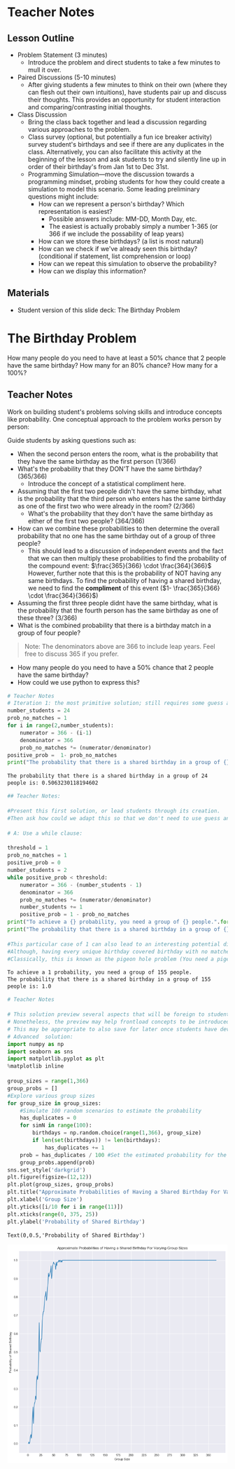 
# Teacher Notes


## Lesson Outline
* Problem Statement (3 minutes)
    * Introduce the problem and direct students to take a few minutes to mull it over.
* Paired Discussions (5-10 minutes)
    * After giving students a few minutes to think on their own (where they can flesh out their own intuitions), have students pair up and discuss their thoughts. This provides an opportunity for student interaction and comparing/contrasting initial thoughts.
* Class Discussion
    * Bring the class back together and lead a discussion regarding various approaches to the problem.
    * Class survey (optional, but potentially a fun ice breaker activity) survey student's birthdays and see if there are any duplicates in the class. Alternatively, you can also facilitate this activity at the beginning of the lesson and ask students to try and silently line up in order of their birthday's from Jan 1st to Dec 31st.
    * Programming Simulation&mdash;move the discussion towards a programming mindset, probing students for how they could create a simulation to model this scenario. Some leading preliminary questions might include:
        * How can we represent a person's birthday? Which representation is easiest?
            * Possible answers include: MM-DD, Month Day, etc.
            * The easiest is actually probably simply a number 1-365 (or 366 if we include the possability of leap years)
        * How can we store these birthdays? (a list is most natural)
        * How can we check if we've already seen this birthday? (conditional if statement, list comprehension or loop)
        * How can we repeat this simulation to observe the probability?
        * How can we display this information?


## Materials

* Student version of this slide deck: The Birthday Problem

# The Birthday Problem

How many people do you need to have at least a 50% chance that 2 people have the same birthday? How many for an 80% chance? How many for a 100%?

## Teacher Notes

Work on building student's problems solving skills and introduce concepts like probability. One conceptual approach to the problem works person by person:

Guide students by asking questions such as:

* When the second person enters the room, what is the probability that they have the same birthday as the first person (1/366)
* What's the probability that they DON'T have the same birthday? (365/366)
    * Introduce the concept of a statistical compliment here.
* Assuming that the first two people didn't have the same birthday, what is the probability that the third person who enters has the same birthday as one of the first two who were already in the room?
(2/366)
    * What's the probability that they don't have the same birthday as either of the first two people? (364/366)
* How can we combine these probabilities to then determine the overall probability that no one has the same birthday out of a group of three people?
    * This should lead to a discussion of independent events and the fact that we can then multiply these probabilities to find the probability of the compound event: $\frac{365}{366} \cdot \frac{364}{366}$ However, further note that this is the probability of NOT having any same birthdays. To find the probability of having a shared birthday, we need to find the **compliment** of this event ($1- \frac{365}{366} \cdot \frac{364}{366}$)
* Assuming the first three people didnt have the same birthday, what is the probability that the fourth person has the same birthday as one of these three? (3/366)
* What is the combined probability that there is a birthday match in a group of four people?

> Note: The denominators above are 366 to include leap years. Feel free to discuss 365 if you prefer.

* How many people do you need to have a 50% chance that 2 people have the same birthday?
* How could we use python to express this?



```python
# Teacher Notes
# Iteration 1: the most primitive solution; still requires some guess and checking to find the appropriate group size
number_students = 24
prob_no_matches = 1
for i in range(2,number_students):
    numerator = 366 - (i-1)
    denominator = 366
    prob_no_matches *= (numerator/denominator)
positive_prob =  1- prob_no_matches
print("The probability that there is a shared birthday in a group of {} people is: {}".format(number_students, positive_prob))
```

    The probability that there is a shared birthday in a group of 24 people is: 0.5063230118194602



```python
## Teacher Notes:

#Present this first solution, or lead students through its creation.
#Then ask how could we adapt this so that we don't need to use guess and check?

# A: Use a while clause:

threshold = 1
prob_no_matches = 1
positive_prob = 0
number_students = 2
while positive_prob < threshold:
    numerator = 366 - (number_students - 1)
    denominator = 366
    prob_no_matches *= (numerator/denominator)
    number_students += 1
    positive_prob = 1 - prob_no_matches
print("To achieve a {} probability, you need a group of {} people.".format(threshold, number_students))
print("The probability that there is a shared birthday in a group of {} people is: {}".format(number_students, positive_prob))

#This particular case of 1 can also lead to an interesting potential discussion of rounding errors, to truly achieve certainty we would need 367 individuals.
#Although, having every unique birthday covered birthday with no matches is a preposterously rare event by random chance alone.
#Classically, this is known as the pigeon hole problem (You need a pigeon to fill all the holes before you can be guaranteed that two pigeons share a nest.)
```

    To achieve a 1 probability, you need a group of 155 people.
    The probability that there is a shared birthday in a group of 155 people is: 1.0



```python
# Teacher Notes

# This solution preview several aspects that will be foreign to students including numpy.
# Nonetheless, the preview may help frontload concepts to be introduced in the near future.
# This may be appropriate to also save for later once students have developed more skills and can revisit the problem with that new toolset.
# Advanced  solution:
import numpy as np
import seaborn as sns
import matplotlib.pyplot as plt
%matplotlib inline

group_sizes = range(1,366)
group_probs = []
#Explore various group sizes
for group_size in group_sizes:
    #Simulate 100 random scenarios to estimate the probability
    has_duplicates = 0
    for simN in range(100):
        birthdays = np.random.choice(range(1,366), group_size)
        if len(set(birthdays)) != len(birthdays):
            has_duplicates += 1
    prob = has_duplicates / 100 #Set the estimated probability for the group size 
    group_probs.append(prob)
sns.set_style('darkgrid')
plt.figure(figsize=(12,12))
plt.plot(group_sizes, group_probs)
plt.title("Approximate Probabilities of Having a Shared Birthday For Varying Group Sizes")
plt.xlabel('Group Size')
plt.yticks([i/10 for i in range(11)])
plt.xticks(range(0, 375, 25))
plt.ylabel('Probability of Shared Birthday')
```




    Text(0,0.5,'Probability of Shared Birthday')




![png](TheBirthdayProblem-Teacher-Version_files/TheBirthdayProblem-Teacher-Version_5_1.png)

